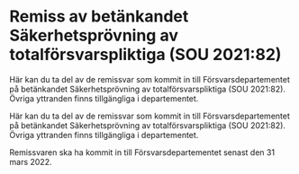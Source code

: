 # Remiss av betänkandet Säkerhetsprövning av totalförsvarspliktiga (SOU 2021:82)

Här kan du ta del av de remissvar som kommit in till Försvarsdepartementet på betänkandet Säkerhetsprövning av totalförsvarspliktiga (SOU 2021:82). Övriga yttranden finns tillgängliga i departementet.

Här kan du ta del av de remissvar som kommit in till Försvarsdepartementet på betänkandet Säkerhetsprövning av totalförsvarspliktiga (SOU 2021:82). Övriga yttranden finns tillgängliga i departementet.

Remissvaren ska ha kommit in till Försvarsdepartementet senast den 31
mars 2022.
